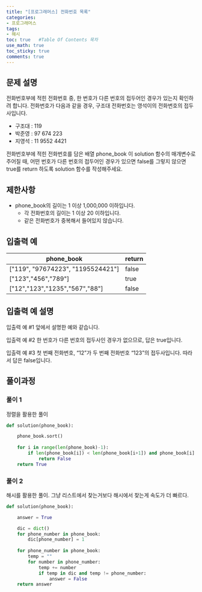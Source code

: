 ```yaml
---
title: "[프로그래머스] 전화번호 목록"
categories: 
- 프로그래머스
tags:
- 해시
toc: true   #Table Of Contents 목차 
use_math: true
toc_sticky: true
comments: true
---
```


## 문제 설명

전화번호부에 적힌 전화번호 중, 한 번호가 다른 번호의 접두어인 경우가 있는지 확인하려 합니다.
전화번호가 다음과 같을 경우, 구조대 전화번호는 영석이의 전화번호의 접두사입니다.

- 구조대 : 119
- 박준영 : 97 674 223
- 지영석 : 11 9552 4421

전화번호부에 적힌 전화번호를 담은 배열 phone_book 이 solution 함수의 매개변수로 주어질 때, 어떤 번호가 다른 번호의 접두어인 경우가 있으면 false를 그렇지 않으면 true를 return 하도록 solution 함수를 작성해주세요.

## 제한사항

- phone_book의 길이는 1 이상 1,000,000 이하입니다.
  - 각 전화번호의 길이는 1 이상 20 이하입니다.
  - 같은 전화번호가 중복해서 들어있지 않습니다.

## 입출력 예

| phone_book                        | return |
| --------------------------------- | ------ |
| ["119", "97674223", "1195524421"] | false  |
| ["123","456","789"]               | true   |
| ["12","123","1235","567","88"]    | false  |

## 입출력 예 설명

입출력 예 #1
앞에서 설명한 예와 같습니다.

입출력 예 #2
한 번호가 다른 번호의 접두사인 경우가 없으므로, 답은 true입니다.

입출력 예 #3
첫 번째 전화번호, “12”가 두 번째 전화번호 “123”의 접두사입니다. 따라서 답은 false입니다.

## 풀이과정

### 풀이 1

정렬을 활용한 풀이

```python
def solution(phone_book):

    phone_book.sort()
    
    for i in range(len(phone_book)-1):
        if len(phone_book[i]) < len(phone_book[i+1]) and phone_book[i] == phone_book[i+1][:len(phone_book[i])]:
            return False
    return True
```

### 풀이 2

해시를 활용한 풀이. 그냥 리스트에서 찾는거보다 해시에서 찾는게 속도가 더 빠르다.

```python
def solution(phone_book):

    answer = True

    dic = dict()
    for phone_number in phone_book:
        dic[phone_number] = 1
    
    for phone_number in phone_book:
        temp = ""
        for number in phone_number:
            temp += number
            if temp in dic and temp != phone_number:
                answer = False
    return answer
```

